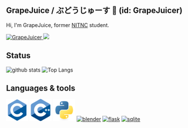 <!--
Here are some ideas to get you started:

- 🔭 I’m currently working on ...
- 🌱 I’m currently learning ...
- 👯 I’m looking to collaborate on ...
- 🤔 I’m looking for help with ...
- 💬 Ask me about ...
- 📫 How to reach me: ...
- 😄 Pronouns: ...
- ⚡ Fun fact: ...
-->

## GrapeJuice / ぶどうじゅーす 🍇 (id: GrapeJuicer)
Hi, I'm GrapeJuice, former [NITNC](https://www.nagano-nct.ac.jp/) student.
<p align="left"> 
  <a href="https://github.com/GrapeJuicer/GrapeJuicer/">
    <img src="https://komarev.com/ghpvc/?username=GrapeJuicer" alt="GrapeJuicer" />
  </a>
<!--   <a href="http://twitter.com/*****">
    <img height="20" src="https://img.shields.io/twitter/follow/yutkat?label=Twitter&logo=twitter&style=flat" />
  </a> -->
  <a href="https://github.com/GrapeJuicer">
    <img height="20" src="https://img.shields.io/github/followers/GrapeJuicer?label=follow&logo=github&style=flat" />
  </a>
</p>

## Status
<p align="left"> 
  <img alt="github stats" height="160px" src="https://github-readme-stats.vercel.app/api?username=GrapeJuicer&count_private=true&show_icons=true&theme=monokai" />
  <img alt="Top Langs" height="160px" src="https://github-readme-stats.vercel.app/api/top-langs/?username=GrapeJuicer&layout=compact&count_private=true&show_icons=true&theme=monokai" />
</p>


## Languages & tools
[<img src="https://raw.githubusercontent.com/devicons/devicon/master/icons/c/c-original.svg" alt="c" width="60" height="60"/>](https://www.cprogramming.com/)
[<img src="https://raw.githubusercontent.com/devicons/devicon/master/icons/cplusplus/cplusplus-original.svg" alt="cplusplus" width="60" height="60"/>](https://isocpp.org/)
[<img src="https://raw.githubusercontent.com/devicons/devicon/master/icons/python/python-original.svg" alt="python" width="60" height="60"/>](https://www.python.org)
[<img src="https://download.blender.org/branding/community/blender_community_badge_white.svg" alt="blender" width="60" height="60"/>](https://www.blender.org/)
[<img src="https://www.vectorlogo.zone/logos/pocoo_flask/pocoo_flask-icon.svg" alt="flask" width="60" height="60"/>](https://flask.palletsprojects.com/)
[<img src="https://www.vectorlogo.zone/logos/sqlite/sqlite-icon.svg" alt="sqlite" width="60" height="60"/>](https://www.sqlite.org/)


